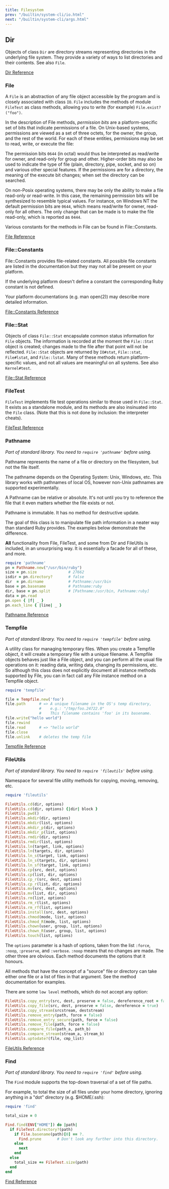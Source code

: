 ```yaml
---
title: Filesystem
prev: "/builtin/system-cli/io.html"
next: "/builtin/system-cli/args.html"
---
```


## Dir[](#dir)

Objects of class `Dir` are directory streams representing directories in
the underlying file system. They provide a variety of ways to list
directories and their contents. See also `File`.

<a href='https://ruby-doc.org/core-2.6/Dir.html' class='ruby-doc remote'
target='_blank'>Dir Reference</a>



### File[](#file)

A `File` is an abstraction of any file object accessible by the program
and is closely associated with class `IO`. `File` includes the methods
of module `FileTest` as class methods, allowing you to write (for
example) `File.exist?("foo")`.

In the description of File methods, *permission bits* are a
platform-specific set of bits that indicate permissions of a file. On
Unix-based systems, permissions are viewed as a set of three octets, for
the owner, the group, and the rest of the world. For each of these
entities, permissions may be set to read, write, or execute the file:

The permission bits `0644` (in octal) would thus be interpreted as
read/write for owner, and read-only for group and other. Higher-order
bits may also be used to indicate the type of file (plain, directory,
pipe, socket, and so on) and various other special features. If the
permissions are for a directory, the meaning of the execute bit changes;
when set the directory can be searched.

On non-Posix operating systems, there may be only the ability to make a
file read-only or read-write. In this case, the remaining permission
bits will be synthesized to resemble typical values. For instance, on
Windows NT the default permission bits are `0644`, which means
read/write for owner, read-only for all others. The only change that can
be made is to make the file read-only, which is reported as `0444`.

Various constants for the methods in File can be found in
File::Constants.

<a href='https://ruby-doc.org/core-2.6/File.html' class='ruby-doc
remote' target='_blank'>File Reference</a>



### File::Constants[](#fileconstants)

File::Constants provides file-related constants. All possible file
constants are listed in the documentation but they may not all be
present on your platform.

If the underlying platform doesn't define a constant the corresponding
Ruby constant is not defined.

Your platform documentations (e.g. man open(2)) may describe more
detailed information.

<a href='https://ruby-doc.org/core-2.6/File/Constants.html'
class='ruby-doc remote' target='_blank'>File::Constants Reference</a>



### File::Stat[](#filestat)

Objects of class `File::Stat` encapsulate common status information for
`File` objects. The information is recorded at the moment the
`File::Stat` object is created; changes made to the file after that
point will not be reflected. `File::Stat` objects are returned by
`IO#stat`, `File::stat`, `File#lstat`, and `File::lstat`. Many of these
methods return platform-specific values, and not all values are
meaningful on all systems. See also `Kernel#test`.

<a href='https://ruby-doc.org/core-2.6/File/Stat.html' class='ruby-doc
remote' target='_blank'>File::Stat Reference</a>



### FileTest[](#filetest)

`FileTest` implements file test operations similar to those used in
`File::Stat`. It exists as a standalone module, and its methods are also
insinuated into the `File` class. (Note that this is not done by
inclusion: the interpreter cheats).

<a href='https://ruby-doc.org/core-2.6/FileTest.html' class='ruby-doc
remote' target='_blank'>FileTest Reference</a>



### Pathname[](#pathname)

*Part of standard library. You need to `require 'pathname'` before
using.*

Pathname represents the name of a file or directory on the filesystem,
but not the file itself.

The pathname depends on the Operating System: Unix, Windows, etc. This
library works with pathnames of local OS, however non-Unix pathnames are
supported experimentally.

A Pathname can be relative or absolute. It's not until you try to
reference the file that it even matters whether the file exists or not.

Pathname is immutable. It has no method for destructive update.

The goal of this class is to manipulate file path information in a
neater way than standard Ruby provides. The examples below demonstrate
the difference.

**All** functionality from File, FileTest, and some from Dir and
FileUtils is included, in an unsurprising way. It is essentially a
facade for all of these, and more.


```ruby
require 'pathname'
pn = Pathname.new("/usr/bin/ruby")
size = pn.size              # 27662
isdir = pn.directory?       # false
dir  = pn.dirname           # Pathname:/usr/bin
base = pn.basename          # Pathname:ruby
dir, base = pn.split        # [Pathname:/usr/bin, Pathname:ruby]
data = pn.read
pn.open { |f| _ }
pn.each_line { |line| _ }
```

<a
href='https://ruby-doc.org/stdlib-2.6/libdoc/pathname/rdoc/Pathname.html'
class='ruby-doc remote' target='_blank'>Pathname Reference</a>



### Tempfile[](#tempfile)

*Part of standard library. You need to `require 'tempfile'` before
using.*

A utility class for managing temporary files. When you create a Tempfile
object, it will create a temporary file with a unique filename. A
Tempfile objects behaves just like a File object, and you can perform
all the usual file operations on it: reading data, writing data,
changing its permissions, etc. So although this class does not
explicitly document all instance methods supported by File, you can in
fact call any File instance method on a Tempfile object.


```ruby
require 'tempfile'

file = Tempfile.new('foo')
file.path      # => A unique filename in the OS's temp directory,
               #    e.g.: "/tmp/foo.24722.0"
               #    This filename contains 'foo' in its basename.
file.write("hello world")
file.rewind
file.read      # => "hello world"
file.close
file.unlink    # deletes the temp file
```

<a
href='https://ruby-doc.org/stdlib-2.6/libdoc/tempfile/rdoc/Tempfile.html'
class='ruby-doc remote' target='_blank'>Tempfile Reference</a>



### FileUtils[](#fileutils)

*Part of standard library. You need to `require 'fileutils'` before
using.*



Namespace for several file utility methods for copying, moving,
removing, etc.


```ruby
require 'fileutils'

FileUtils.cd(dir, options)
FileUtils.cd(dir, options) {|dir| block }
FileUtils.pwd()
FileUtils.mkdir(dir, options)
FileUtils.mkdir(list, options)
FileUtils.mkdir_p(dir, options)
FileUtils.mkdir_p(list, options)
FileUtils.rmdir(dir, options)
FileUtils.rmdir(list, options)
FileUtils.ln(target, link, options)
FileUtils.ln(targets, dir, options)
FileUtils.ln_s(target, link, options)
FileUtils.ln_s(targets, dir, options)
FileUtils.ln_sf(target, link, options)
FileUtils.cp(src, dest, options)
FileUtils.cp(list, dir, options)
FileUtils.cp_r(src, dest, options)
FileUtils.cp_r(list, dir, options)
FileUtils.mv(src, dest, options)
FileUtils.mv(list, dir, options)
FileUtils.rm(list, options)
FileUtils.rm_r(list, options)
FileUtils.rm_rf(list, options)
FileUtils.install(src, dest, options)
FileUtils.chmod(mode, list, options)
FileUtils.chmod_R(mode, list, options)
FileUtils.chown(user, group, list, options)
FileUtils.chown_R(user, group, list, options)
FileUtils.touch(list, options)
```

The `options` parameter is a hash of options, taken from the list
`:force`, `:noop`, `:preserve`, and `:verbose`. `:noop` means that no
changes are made. The other three are obvious. Each method documents the
options that it honours.

All methods that have the concept of a "source" file or directory can
take either one file or a list of files in that argument. See the method
documentation for examples.

There are some `low level` methods, which do not accept any option:


```ruby
FileUtils.copy_entry(src, dest, preserve = false, dereference_root = false, remove_destination = false)
FileUtils.copy_file(src, dest, preserve = false, dereference = true)
FileUtils.copy_stream(srcstream, deststream)
FileUtils.remove_entry(path, force = false)
FileUtils.remove_entry_secure(path, force = false)
FileUtils.remove_file(path, force = false)
FileUtils.compare_file(path_a, path_b)
FileUtils.compare_stream(stream_a, stream_b)
FileUtils.uptodate?(file, cmp_list)
```

<a
href='https://ruby-doc.org/stdlib-2.6/libdoc/fileutils/rdoc/FileUtils.html'
class='ruby-doc remote' target='_blank'>FileUtils Reference</a>



### Find[](#find)

*Part of standard library. You need to `require 'find'` before using.*

The `Find` module supports the top-down traversal of a set of file
paths.

For example, to total the size of all files under your home directory,
ignoring anything in a "dot" directory (e.g. $HOME/.ssh):


```ruby
require 'find'

total_size = 0

Find.find(ENV["HOME"]) do |path|
  if FileTest.directory?(path)
    if File.basename(path)[0] == ?.
      Find.prune       # Don't look any further into this directory.
    else
      next
    end
  else
    total_size += FileTest.size(path)
  end
end
```

<a href='https://ruby-doc.org/stdlib-2.6/libdoc/find/rdoc/Find.html'
class='ruby-doc remote' target='_blank'>Find Reference</a>

